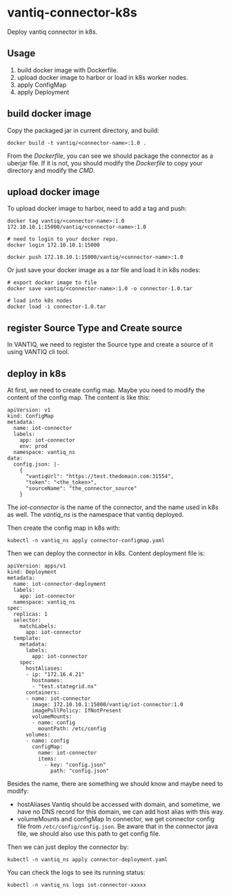 # vantiq-connector-k8s
Deploy vantiq connector in k8s.


## Usage
1. build docker image with Dockerfile.
2. upload docker image to harbor or load in k8s worker nodes.
3. apply ConfigMap
4. apply Deployment

## build docker image
Copy the packaged jar in current directory, and build:
```
docker build -t vantiq/<connector-name>:1.0 .
```
From the *Dockerfile*, you can see we should package the connector as a uberjar file. If it is not, you should modify the *Dockerfile* to copy your directory and modify the *CMD*.


## upload docker image
To upload docker image to harbor, need to add a tag and push:
```
docker tag vantiq/<connector-name>:1.0 172.10.10.1:15000/vantiq/<connector-name>:1.0

# need to login to your docker repo.
docker login 172.10.10.1:15000

docker push 172.10.10.1:15000/vantiq/<connector-name>:1.0
```

Or just save your docker image as a *tar* file and load it in k8s nodes:
```
# export docker image to file
docker save vantiq/<connector-name>:1.0 -o connector-1.0.tar

# load into k8s nodes
docker load -i connector-1.0.tar
```

## register Source Type and Create source
In VANTIQ, we need to register the Source type and create a source of it using VANTIQ cli tool.

## deploy in k8s
At first, we need to create config map. Maybe you need to modify the content of the config map. The content is like this:
```
apiVersion: v1
kind: ConfigMap
metadata:
  name: iot-connector
  labels:
    app: iot-connector
    env: prod
  namespace: vantiq_ns
data:
  config.json: |-
    {
      "vantiqUrl": "https://test.thedomain.com:31554",
      "token": "<the_token>",
      "sourceName": "the_connector_source"
    }
```
The *iot-connector* is the name of the connector, and the name used in k8s as well. The *vantiq_ns* is the namespace that vantiq deployed.

Then create the config map in k8s with:
```
kubectl -n vantiq_ns apply connector-configmap.yaml
```

Then we can deploy the connector in k8s. Content deployment file is:
```
apiVersion: apps/v1
kind: Deployment
metadata:
  name: iot-connector-deployment
  labels:
    app: iot-connector
  namespace: vantiq_ns
spec:
  replicas: 1
  selector:
    matchLabels:
      app: iot-connector
  template:
    metadata:
      labels:
        app: iot-connector
    spec:
      hostAliases:
      - ip: "172.16.4.21"
        hostnames:
        - "test.stategrid.nx"
      containers:
      - name: iot-connector
        image: 172.10.10.1:15000/vantiq/iot-connector:1.0
        imagePullPolicy: IfNotPresent
        volumeMounts:
        - name: config
          mountPath: /etc/config
      volumes:
      - name: config
        configMap:
          name: iot-connector
          items:
            - key: "config.json"
              path: "config.json"
```
Besides the name, there are something we should know and maybe need to modify:
 * hostAliases
Vantiq should be accessed with domain, and sometime, we have no DNS record for this domain, we can add host alias with this way.
 * volumeMounts and configMap
In connector, we get connector config file from `/etc/config/config.json`. Be aware that in the connector java file, we should also use this path to get config file.

Then we can just deploy the connector by:
```
kubectl -n vantiq_ns apply connector-deployment.yaml
```

You can check the logs to see its running status:
```
kubectl -n vantiq_ns logs iot-connector-xxxxx
```



